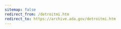 ```yaml
---
sitemap: false 
redirect_from: /detroitmi.htm 
redirect_to: https://archive.ada.gov/detroitmi.htm 
---
```


